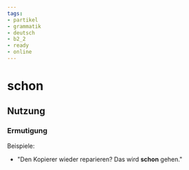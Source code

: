 ```yaml
---
tags:
- partikel
- grammatik
- deutsch
- b2_2
- ready
- online
---
```


# schon

## Nutzung

### Ermutigung  

Beispiele:  

- "Den Kopierer wieder reparieren? Das wird __schon__ gehen."  
